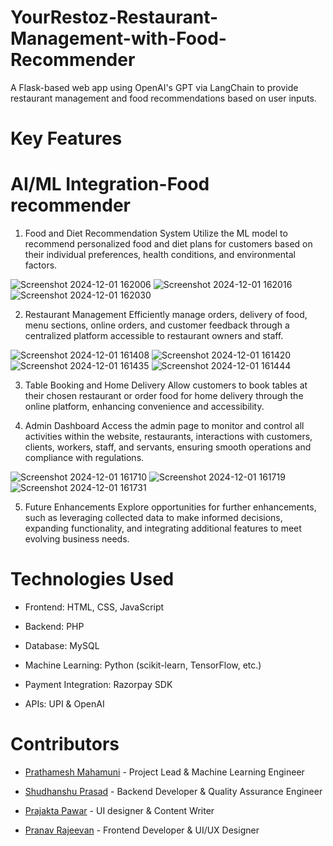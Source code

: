 # YourRestoz-Restaurant-Management-with-Food-Recommender
A Flask-based web app using OpenAI's GPT via LangChain to provide restaurant management and food recommendations based on user inputs.

# Key Features
# AI/ML Integration-Food recommender

1. Food and Diet Recommendation System
Utilize the ML model to recommend personalized food and diet plans for customers based on their individual preferences, health conditions, and environmental factors.

![Screenshot 2024-12-01 162006](https://github.com/user-attachments/assets/fe08f4d4-ebc1-465b-a9a8-927ca99acbc8)
![Screenshot 2024-12-01 162016](https://github.com/user-attachments/assets/e29f35ae-f9bd-4049-802d-86a2382923e5)
![Screenshot 2024-12-01 162030](https://github.com/user-attachments/assets/7b5474ae-702a-42e9-a1c9-de7a5eefca6e)

2. Restaurant Management
Efficiently manage orders, delivery of food, menu sections, online orders, and customer feedback through a centralized platform accessible to restaurant owners and staff.

![Screenshot 2024-12-01 161408](https://github.com/user-attachments/assets/11e11dad-ef97-406b-919d-5581a86206e7)
![Screenshot 2024-12-01 161420](https://github.com/user-attachments/assets/999f0e93-3502-49d6-9fd4-1f5eadeba2ad)
![Screenshot 2024-12-01 161435](https://github.com/user-attachments/assets/c8e7e04b-f10c-43e7-81cb-69e634f667e4)
![Screenshot 2024-12-01 161444](https://github.com/user-attachments/assets/f39cfd28-0e50-4ac7-8da6-a09fcb8c2ca0)

3. Table Booking and Home Delivery
Allow customers to book tables at their chosen restaurant or order food for home delivery through the online platform, enhancing convenience and accessibility.

4. Admin Dashboard
Access the admin page to monitor and control all activities within the website, restaurants, interactions with customers, clients, workers, staff, and servants, ensuring smooth operations and compliance with regulations.

![Screenshot 2024-12-01 161710](https://github.com/user-attachments/assets/1f33d6c3-0045-4dba-8830-556ce22fb3e1)
![Screenshot 2024-12-01 161719](https://github.com/user-attachments/assets/f1e10d4b-7fab-4af1-9b3e-81baf19efed5)
![Screenshot 2024-12-01 161731](https://github.com/user-attachments/assets/e00572a0-8519-460e-bbba-d2d634c9f6bf)

5. Future Enhancements
Explore opportunities for further enhancements, such as leveraging collected data to make informed decisions, expanding functionality, and integrating additional features to meet evolving business needs.

# Technologies Used
- Frontend: HTML, CSS, JavaScript
* Backend: PHP
+ Database: MySQL
- Machine Learning: Python (scikit-learn, TensorFlow, etc.)
* Payment Integration: Razorpay SDK
+ APIs: UPI & OpenAI

# Contributors
- [Prathamesh Mahamuni](https://github.com/prathameshmahamuni001) - Project Lead & Machine Learning Engineer
* [Shudhanshu Prasad](https://github.com/Shudhanshu771) - Backend Developer & Quality Assurance Engineer
+ [Prajakta Pawar](https://github.com/prajaktapawarr) - UI designer & Content Writer
- [Pranav Rajeevan](https://www.linkedin.com/in/pranav-rajeevan/) - Frontend Developer & UI/UX Designer





